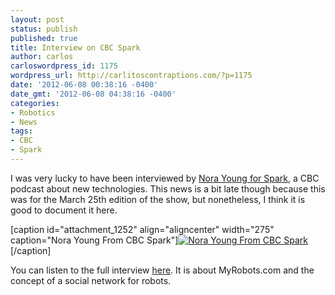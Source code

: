 ```yaml
---
layout: post
status: publish
published: true
title: Interview on CBC Spark
author: carlos
carloswordpress_id: 1175
wordpress_url: http://carlitoscontraptions.com/?p=1175
date: '2012-06-08 00:38:16 -0400'
date_gmt: '2012-06-08 04:38:16 -0400'
categories:
- Robotics
- News
tags:
- CBC
- Spark
---
```

I was very lucky to have been interviewed by [Nora Young for Spark](http://www.cbc.ca/spark/), a CBC podcast about new technologies. This news is a bit late though because this was for the March 25th edition of the show, but nonetheless, I think it is good to document it here.

\[caption id="attachment_1252" align="aligncenter" width="275" caption="Nora Young From CBC Spark"\][![Nora Young From CBC Spark](http://carlitoscontraptions.com/wp-content/uploads/2012/06/Nora-headshot-275x300.jpg "Nora Young From CBC Spark")](http://carlitoscontraptions.com/wp-content/uploads/2012/06/Nora-headshot-275x300.jpg)\[/caption\]

You can listen to the full interview [here](http://www.cbc.ca/spark/2012/03/spark-177-march-25-2012/). It is about MyRobots.com and the concept of a social network for robots.
